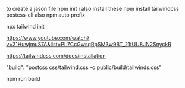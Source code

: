 to create a jason file 
npm init
i also install these 
npm install tailwindcss postcss-cli
also 
npm auto prefix
<!-- to create  tailwind config use the below command line   -->
npx tailwind init

<!-- follow this person to learn tailwind css  -->
https://www.youtube.com/watch?v=21HuwjmuS7A&list=PL7CcGwsqRpSM3w9BT_21tUU8JN2SnyckR


https://tailwindcss.com/docs/installation


<!--  in the the packeage.json I write in the script  after wirting i will write in the terminal npm run build  -->
 "build": "postcss css/tailwind.css -o public/build/tailwinds.css"
 

 <!-- in the terminal i will now write npm run build  -->
 npm run build 


 <body class ="bg-gray-100 sm:bg-green-500 md:bg-red-500 lg:bg-yellow-500 xl:bg-pink-500">

  <!-- o m g the above code is magic beacuse on each green have diffrent color lolz  
  

 <!-- bg means background color  -->
 <!-- if you want to change the background color you can just type without deleting the pervirous wrod or senctence or code u have written  -->
 
<!-- <body class="bg-gray-100 sm:bg-green-500 md:bg-red-500 lg:bg-yellow-500 xl:bg-pink-500"> -->

 <!-- o m g the above code is magic beacuse on each green have diffrent color lolz  